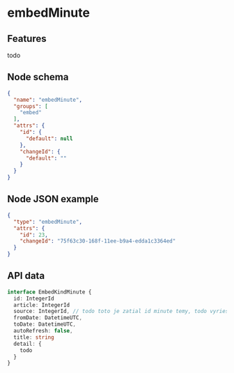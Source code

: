 # embedMinute

## Features
todo

## Node schema

```json
{
  "name": "embedMinute",
  "groups": [
    "embed"
  ],
  "attrs": {
    "id": {
      "default": null
    },
    "changeId": {
      "default": ""
    }
  }
}
```

## Node JSON example

```json
{
  "type": "embedMinute",
  "attrs": {
    "id": 23,
    "changeId": "75f63c30-168f-11ee-b9a4-edda1c3364ed"
  }
}
```

## API data

```ts
interface EmbedKindMinute {
  id: IntegerId
  article: IntegerId
  source: IntegerId, // todo toto je zatial id minute temy, todo vyriesit ako vybrat articles  
  fromDate: DatetimeUTC,
  toDate: DatetimeUTC,
  autoRefresh: false,
  title: string
  detail: {
    todo
  }
}
```
